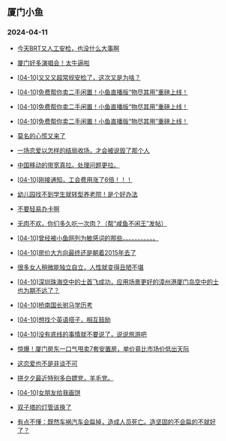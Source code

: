 ## 厦门小鱼 
### 2024-04-11

+ [今天BRT又人工安检，也没什么大事啊](http://bbs.xmfish.com/read-htm-tid-18173538.html)

+ [厦门好多演唱会！太牛逼啦](http://bbs.xmfish.com/read-htm-tid-18173424.html)

+ [[04-10]又又又超常规安检了，这次又是为啥？](http://bbs.xmfish.com/read-htm-tid-18173393.html)

+ [[04-10]免费帮你卖二手闲置！小鱼直播版“物尽其用”重磅上线！](http://bbs.xmfish.com/read-htm-tid-18173727.html)

+ [[04-10]免费帮你卖二手闲置！小鱼直播版“物尽其用”重磅上线！](http://bbs.xmfish.com/read-htm-tid-18173732.html)

+ [[04-10]免费帮你卖二手闲置！小鱼直播版“物尽其用”重磅上线！](http://bbs.xmfish.com/read-htm-tid-18173492.html)

+ [莫名的心慌又来了](http://bbs.xmfish.com/read-htm-tid-18173410.html)

+ [一场恋爱以怎样的结局收场，才会被说毁了那个人](http://bbs.xmfish.com/read-htm-tid-18173385.html)

+ [中国移动的带宽真拉。处理问题更拉。](http://bbs.xmfish.com/read-htm-tid-18173319.html)

+ [[04-10]刚接通知，工会费用涨了6倍！！！](http://bbs.xmfish.com/read-htm-tid-18173764.html)

+ [幼儿园找不到学生就转型养老院！是个好办法](http://bbs.xmfish.com/read-htm-tid-18173443.html)

+ [不要轻易办卡啊](http://bbs.xmfish.com/read-htm-tid-18173654.html)

+ [无肉不欢，你们多久吃一次肉？（帮“咸鱼不闲王”发帖）](http://bbs.xmfish.com/read-htm-tid-18173604.html)

+ [[04-10]曾经被小鱼网列为敏感词的那些。。。。。。。。。。。](http://bbs.xmfish.com/read-htm-tid-18173531.html)

+ [[04-10]房价大方向最终还是朝着2015年去了](http://bbs.xmfish.com/read-htm-tid-18173856.html)

+ [很多女人稍微能独立自立，人性就变得丑陋不堪](http://bbs.xmfish.com/read-htm-tid-18173714.html)

+ [[04-10]深圳珠海空中的士首飞成功，应用场景更好的漳州港厦门岛空中的士也为期不远了？](http://bbs.xmfish.com/read-htm-tid-18173787.html)

+ [[04-10]桥南国长驸马学历考](http://bbs.xmfish.com/read-htm-tid-18173678.html)

+ [[04-10]想找个英语搭子，相互鼓励](http://bbs.xmfish.com/read-htm-tid-18173688.html)

+ [[04-10]没有底线的事情就不要说了，说说旅游吧](http://bbs.xmfish.com/read-htm-tid-18173883.html)

+ [惊爆！厦门房东一口气甩卖7套安置房，单价竟比市场价低出天际](http://bbs.xmfish.com/read-htm-tid-18173931.html)

+ [这恋爱也不是非谈不可](http://bbs.xmfish.com/read-htm-tid-18173865.html)

+ [拼夕夕最近特别多白嫖党，羊毛党。](http://bbs.xmfish.com/read-htm-tid-18173913.html)

+ [[04-10]女朋友给我画饼](http://bbs.xmfish.com/read-htm-tid-18173927.html)

+ [双子塔的灯管该换了](http://bbs.xmfish.com/read-htm-tid-18173872.html)

+ [有点不懂：既然车祸汽车会扁掉，造成人员死亡。造坚固的不会扁的不就好了？](http://bbs.xmfish.com/read-htm-tid-18173831.html)

